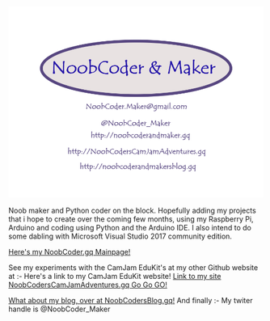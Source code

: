 ![My Logo](/images/NoobCoder_logo_latest_80x60mm_C.png)

Noob maker and Python coder on the block. Hopefully adding my projects that i hope to create over the coming few months, using my Raspberry Pi, Arduino and coding using Python and the Arduino IDE. I also intend to do some dabling with Microsoft Visual Studio 2017 community edition.

 [Here's my NoobCoder.gq Mainpage!](http://noobcoder.gq)

See my experiments with the CamJam EduKit's at my other Github website at :- 
 Here's a link to my CamJam EduKit website!
 [Link to my site NoobCodersCamJamAdventures.gq Go Go GO!](http://noobcoderscamjamadventures.gq)

 [What about my blog, over at NoobCodersBlog.gq!](http://noobcodersblog.gq)
 And finally :- My twiter handle is @NoobCoder_Maker
